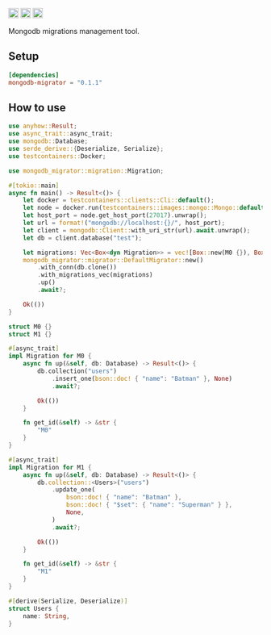 [<img alt="github" src="https://img.shields.io/badge/github-kakoc/mongodb_migrator?style=for-the-badge&labelColor=555555&logo=github" height="20">](https://github.com/kakoc/mongodb_migrator)
[<img alt="crates.io" src="https://img.shields.io/crates/v/mongodb-migrator.svg?style=for-the-badge&color=fc8d62&logo=rust" height="20">](https://crates.io/crates/syn)
[<img alt="build status" src="https://img.shields.io/travis/com/kakoc/mongodb_migrator?style=for-the-badge" height="20">](https://travis-ci.com/kakoc/mongodb_migrator)


<!-- [![Build Status](https://travis-ci.com/kakoc/mongodb_migrator.svg?token=x6zhjaVWsFLJA2pDjgQT&branch=main)](https://travis-ci.com/kakoc/mongodb_migrator) -->

Mongodb migrations management tool.

## Setup

```toml
[dependencies]
mongodb-migrator = "0.1.1"
```

## How to use

```rust
use anyhow::Result;
use async_trait::async_trait;
use mongodb::Database;
use serde_derive::{Deserialize, Serialize};
use testcontainers::Docker;

use mongodb_migrator::migration::Migration;

#[tokio::main]
async fn main() -> Result<()> {
    let docker = testcontainers::clients::Cli::default();
    let node = docker.run(testcontainers::images::mongo::Mongo::default());
    let host_port = node.get_host_port(27017).unwrap();
    let url = format!("mongodb://localhost:{}/", host_port);
    let client = mongodb::Client::with_uri_str(url).await.unwrap();
    let db = client.database("test");

    let migrations: Vec<Box<dyn Migration>> = vec![Box::new(M0 {}), Box::new(M1 {})];
    mongodb_migrator::migrator::DefaultMigrator::new()
        .with_conn(db.clone())
        .with_migrations_vec(migrations)
        .up()
        .await?;

    Ok(())
}

struct M0 {}
struct M1 {}

#[async_trait]
impl Migration for M0 {
    async fn up(&self, db: Database) -> Result<()> {
        db.collection("users")
            .insert_one(bson::doc! { "name": "Batman" }, None)
            .await?;

        Ok(())
    }

    fn get_id(&self) -> &str {
        "M0"
    }
}

#[async_trait]
impl Migration for M1 {
    async fn up(&self, db: Database) -> Result<()> {
        db.collection::<Users>("users")
            .update_one(
                bson::doc! { "name": "Batman" },
                bson::doc! { "$set": { "name": "Superman" } },
                None,
            )
            .await?;

        Ok(())
    }

    fn get_id(&self) -> &str {
        "M1"
    }
}

#[derive(Serialize, Deserialize)]
struct Users {
    name: String,
}
```
